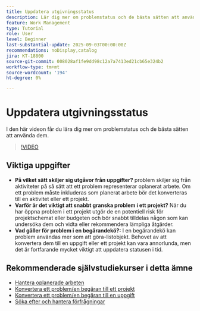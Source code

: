 ```yaml
---
title: Uppdatera utgivningsstatus
description: Lär dig mer om problemstatus och de bästa sätten att använda dem.
feature: Work Management
type: Tutorial
role: User
level: Beginner
last-substantial-update: 2025-09-03T00:00:00Z
recommendations: noDisplay,catalog
jira: KT-18800
source-git-commit: 008028af1fe9dd98c12a7a7413ed21cb65e324b2
workflow-type: tm+mt
source-wordcount: '194'
ht-degree: 0%

---
```


# Uppdatera utgivningsstatus

I den här videon får du lära dig mer om problemstatus och de bästa sätten att använda dem.

>[!VIDEO](https://video.tv.adobe.com/v/3472969/?quality=12&learn=on&enablevpops&captions=swe)

## Viktiga uppgifter

* **På vilket sätt skiljer sig utgåvor från uppgifter?** problem skiljer sig från aktiviteter på så sätt att ett problem representerar oplanerat arbete. Om ett problem måste inkluderas som planerat arbete bör det konverteras till en aktivitet eller ett projekt.
* **Varför är det viktigt att snabbt granska problem i ett projekt?** När du har öppna problem i ett projekt utgör de en potentiell risk för projektschemat eller budgeten och bör snabbt tilldelas någon som kan undersöka dem och vidta eller rekommendera lämpliga åtgärder.
* **Vad gäller för problem i en begärandekö?:** I en begärandekö kan problem användas mer som att göra-listobjekt. Behovet av att konvertera dem till en uppgift eller ett projekt kan vara annorlunda, men det är fortfarande mycket viktigt att uppdatera statusen i tid.


## Rekommenderade självstudiekurser i detta ämne

* [Hantera oplanerade arbeten](/help/manage-work/issues-requests/handle-unplanned-work.md)
* [Konvertera ett problem/en begäran till ett projekt](/help/manage-work/issues-requests/create-a-project-from-a-request.md)
* [Konvertera ett problem/en begäran till en uppgift](/help/manage-work/issues-requests/convert-issues-to-other-work-items.md)
* [Söka efter och hantera förfrågningar](/help/manage-work/issues-requests/find-requests.md)
